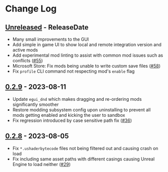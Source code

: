# Change Log

<!-- next-header -->

## [Unreleased] - ReleaseDate

- Many small improvements to the GUI
- Add simple in game UI to show local and remote integration version and active mods
- Add experimental mod linting to assist with common mod issues such as conflicts ([#55](https://github.com/trumank/drg-mod-integration/pull/55))
- Microsoft Store: Fix mods being unable to write custom save files ([#58](https://github.com/trumank/drg-mod-integration/issues/58))
- Fix `profile` CLI command not respecting mod's `enable` flag

## [0.2.9] - 2023-08-11

- Update `egui_dnd` which makes dragging and re-ordering mods significantly smoother
- Restore modding subsystem config upon uninstalling to prevent all mods getting enabled and kicking the user to sandbox
- Fix regression introduced by case sensitive path fix ([#36](https://github.com/trumank/drg-mod-integration/issues/36))

## [0.2.8] - 2023-08-05

- Fix `*.ushaderbytecode` files not being filtered out and causing crash on load
- Fix including same asset paths with different casings causing Unreal Engine to load neither ([#29](https://github.com/trumank/drg-mod-integration/issues/29))

<!-- next-url -->
[Unreleased]: https://github.com/trumank/drg-mod-integration/compare/v0.2.9...HEAD
[0.2.9]: https://github.com/trumank/drg-mod-integration/compare/v0.2.8...v0.2.9
[0.2.8]: https://github.com/trumank/drg-mod-integration/compare/v0.2.7...v0.2.8
